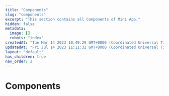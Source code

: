 ```yaml
---
title: "Components"
slug: "components"
excerpt: "This section contains all Components of Mini App."
hidden: false
metadata: 
  image: []
  robots: "index"
createdAt: "Tue Mar 14 2023 10:49:29 GMT+0000 (Coordinated Universal Time)"
updatedAt: "Fri Jul 14 2023 11:11:32 GMT+0000 (Coordinated Universal Time)"
layout: "default"
has_children: true
nav_order: 2
---  
```

# Components 

